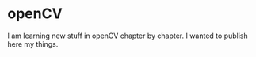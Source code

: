 # openCV

I am learning new stuff in openCV chapter by chapter. I wanted to publish here my things. 
